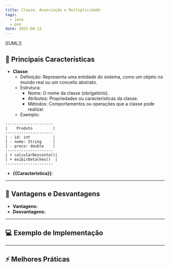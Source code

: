 ```yaml
---
title: Classe, Associação e Multiplicidade
tags:
  - java
  - poo
date: 2025-08-12
---
```

[[UML]]
## 📝 Principais Características

- **Classe**:
	- Definição:
		Representa uma entidade do sistema, como um objeto no mundo real ou um conceito abstrato.
	- Estrutura:
		- Nome: O nome da classe (obrigatório).
		- Atributos: Propriedades ou características da classe.
		- Métodos: Comportamentos ou operações que a classe pode realizar.
	- Exemplo:
``` plaintext
---------------------
|    Produto         |
---------------------
| - id: int          |
| - nome: String     |
| - preco: double    |
---------------------
| + calcularDesconto()|
| + exibirDetalhes()  |
---------------------

```
- **{{Caracteristica}}**:

---

## 🧩 Vantagens e Desvantagens

- **Vantagens:**
- **Desvantagens:**

---

## 💻 Exemplo de Implementação

---

## ⚡ Melhores Práticas
